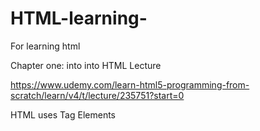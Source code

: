 # HTML-learning-
For learning html

Chapter one: into into HTML Lecture 

  https://www.udemy.com/learn-html5-programming-from-scratch/learn/v4/t/lecture/235751?start=0

HTML uses Tag Elements 

